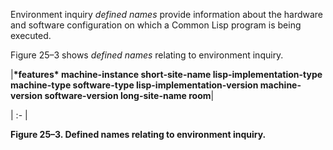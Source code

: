  



Environment inquiry *defined names* provide information about the hardware and software configuration on which a Common Lisp program is being executed. 



Figure 25–3 shows *defined names* relating to environment inquiry. 







 



 



|**\*features\* machine-instance short-site-name lisp-implementation-type machine-type software-type lisp-implementation-version machine-version software-version long-site-name room**|

| :- |





**Figure 25–3. Defined names relating to environment inquiry.** 



